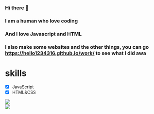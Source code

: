 

### Hi there 👋

### I am a human who love coding

### And I love Javascript and HTML

### I also make some websites and the other things, you can go https://hello1234316.github.io/work/ to see what I did awa
# skills

- [x] JavaScript
- [x] HTML&CSS

![](https://github-readme-stats.vercel.app/api?username=hello1234316)   
![](https://github-readme-stats.vercel.app/api/top-langs/?username=hello1234316&layout=compact)

